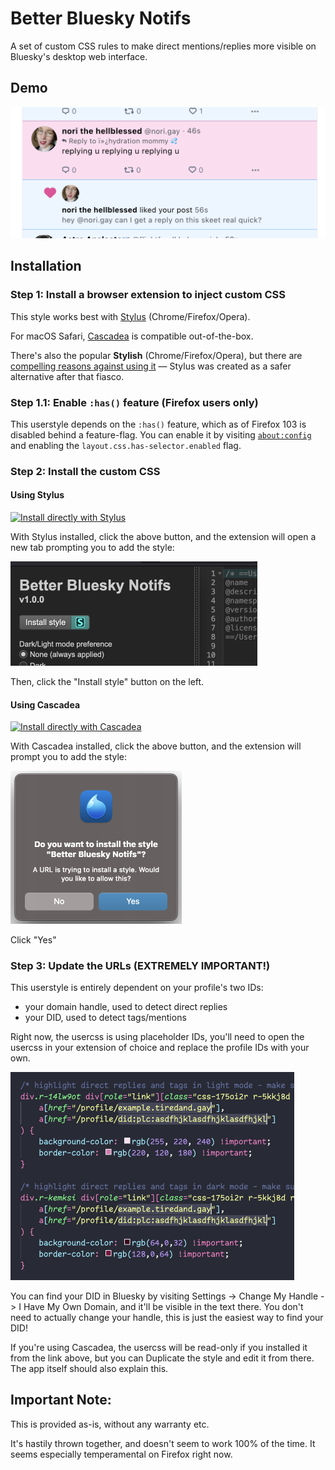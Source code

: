 # Better Bluesky Notifs

A set of custom CSS rules to make direct mentions/replies more visible on Bluesky's desktop web interface.

## Demo

<img src="docs/demo-screenshot.png" width="640px" alt="Screenshot showing the Bluesky notification feed. A reply to Hydration Mommy is highlighted in pinkish purple, while other unread posts are highlighted in blue." />

## Installation

### Step 1: Install a browser extension to inject custom CSS

This style works best with [Stylus](https://github.com/openstyles/stylus) (Chrome/Firefox/Opera).

For macOS Safari, [Cascadea](https://cascadea.app/) is compatible out-of-the-box.

There's also the popular **Stylish** (Chrome/Firefox/Opera), but there are [compelling reasons against using it](https://robertheaton.com/2018/08/16/stylish-is-back-and-you-still-shouldnt-use-it/) — Stylus was created as a safer alternative after that fiasco.

### Step 1.1: Enable `:has()` feature (Firefox users only)

This userstyle depends on the `:has()` feature, which as of Firefox 103 is disabled behind a feature-flag. You can enable it by visiting [`about:config`](about:config) and enabling the `layout.css.has-selector.enabled` flag.

### Step 2: Install the custom CSS

#### Using Stylus

[![Install directly with Stylus](https://img.shields.io/badge/Install%20directly%20with-Stylus-00adad.svg)](https://github.com/lunasorcery/better-bsky-notifs/raw/main/better-bsky-notifs.user.css)

With Stylus installed, click the above button, and the extension will open a new tab prompting you to add the style:

<img src="docs/stylus-add.png" width="395px" alt="Screenshot showing Stylus's UI for adding a new style" />

Then, click the "Install style" button on the left.

#### Using Cascadea

[![Install directly with Cascadea](https://img.shields.io/badge/Install%20directly%20with-Cascadea-387ed6.svg)](https://github.com/lunasorcery/better-bsky-notifs/raw/main/better-bsky-notifs.user.css)

With Cascadea installed, click the above button, and the extension will prompt you to add the style:

<img src="docs/cascadea-add.png" width="274px" alt="Screenshot of Cascadea's prompt asking the user if they want to install the style.">

Click "Yes"

### Step 3: Update the URLs (EXTREMELY IMPORTANT!)

This userstyle is entirely dependent on your profile's two IDs:
- your domain handle, used to detect direct replies
- your DID, used to detect tags/mentions

Right now, the usercss is using placeholder IDs, you'll need to open the usercss in your extension of choice and replace the profile IDs with your own.

<img src="docs/profile-urls.png" width="454px" alt="Screenshot of the CSS, highlighting the profile URLs that need updating">

You can find your DID in Bluesky by visiting Settings -> Change My Handle -> I Have My Own Domain, and it'll be visible in the text there.
You don't need to actually change your handle, this is just the easiest way to find your DID!

If you're using Cascadea, the usercss will be read-only if you installed it from the link above, but you can Duplicate the style and edit it from there. The app itself should also explain this.

## Important Note:

This is provided as-is, without any warranty etc.

It's hastily thrown together, and doesn't seem to work 100% of the time. It seems especially temperamental on Firefox right now.
